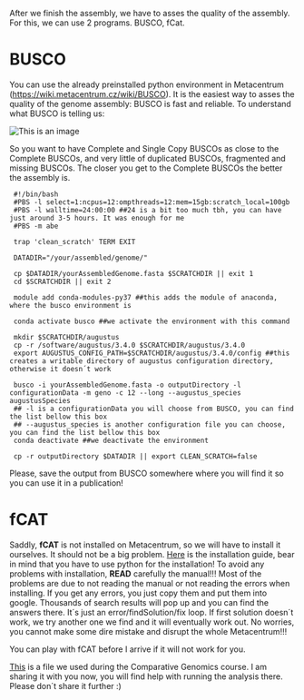 After we finish the assembly, we have to asses the quality of the assembly. For this, we can use 2 programs. BUSCO, fCat.

# BUSCO
You can use the already preinstalled python environment in Metacentrum (https://wiki.metacentrum.cz/wiki/BUSCO). It is the easiest way to asses the quality of the genome assembly: BUSCO is fast and reliable.
To understand what BUSCO is telling us:

![This is an image](https://training.galaxyproject.org/archive/2019-12-01/topics/genome-annotation/images/busco_genome_summary.png) 

So you want to have Complete and Single Copy BUSCOs as close to the Complete BUSCOs, and very little of duplicated BUSCOs, fragmented and missing BUSCOs. The closer you get to the Complete BUSCOs the better the assembly is. 

```
 #!/bin/bash
 #PBS -l select=1:ncpus=12:ompthreads=12:mem=15gb:scratch_local=100gb
 #PBS -l walltime=24:00:00 ##24 is a bit too much tbh, you can have just around 3-5 hours. It was enough for me
 #PBS -m abe

 trap 'clean_scratch' TERM EXIT

 DATADIR="/your/assembled/genome/"

 cp $DATADIR/yourAssembledGenome.fasta $SCRATCHDIR || exit 1
 cd $SCRATCHDIR || exit 2

 module add conda-modules-py37 ##this adds the module of anaconda, where the busco environment is

 conda activate busco ##we activate the environment with this command

 mkdir $SCRATCHDIR/augustus
 cp -r /software/augustus/3.4.0 $SCRATCHDIR/augustus/3.4.0
 export AUGUSTUS_CONFIG_PATH=$SCRATCHDIR/augustus/3.4.0/config ##this creates a writable directory of augustus configuration directory, otherwise it doesn´t work

 busco -i yourAssembledGenome.fasta -o outputDirectory -l configurationData -m geno -c 12 --long --augustus_species augustusSpecies
 ## -l is a configurationData you will choose from BUSCO, you can find the list bellow this box
 ## --augustus_species is another configuration file you can choose, you can find the list bellow this box
 conda deactivate ##we deactivate the environment

 cp -r outputDirectory $DATADIR || export CLEAN_SCRATCH=false
```

Please, save the output from BUSCO somewhere where you will find it so you can use it in a publication!

# fCAT
Saddly, **fCAT** is not installed on Metacentrum, so we will have to install it ourselves. It should not be a big problem. 
[Here](https://github.com/bionf/fcat) is the installation guide, bear in mind that you have to use python for the installation!
To avoid any problems with installation, **READ** carefully the manual!!! Most of the problems are due to not reading the manual or not reading the errors when installing. If you get any errors, you just copy them and put them into google. Thousands of search results will pop up and you can find the answers there. It´s just an error/findSolution/fix loop. If first solution doesn´t work, we try another one we find and it will eventually work out. No worries, you cannot make some dire mistake and disrupt the whole Metacentrum!!!

You can play with fCAT before I arrive if it will not work for you.

[This](https://drive.google.com/file/d/1CH4nQLsG85p6uAw4B88ScayfyCZFOtXE/view?usp=sharing) is a file we used during the Comparative Genomics course. I am sharing it with you now, you will find help with running the analysis there. Please don´t share it further :)
